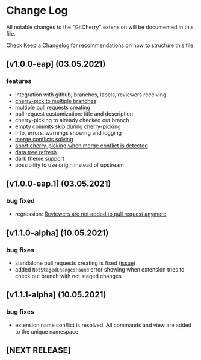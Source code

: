 # Change Log

All notable changes to the "GitCherry" extension will be documented in this file.

Check [Keep a Changelog](http://keepachangelog.com/) for recommendations on how to structure this file.

## [v1.0.0-eap] (03.05.2021)

### features
- integration with github; branches, labels, reviewers receiving
- [cherry-pick to multiple branches](./README.md#cherry-pick-to-multiple-branches)
- [multiple pull requests creating](./README.md##multiple-pull-requests-creating)
- pull request customization: title and description
- cherry-picking to already checked out branch
- empty commits skip during cherry-picking
- info, errors, warnings showing and logging
- [merge conflicts solving](./README.md#merge-conflicts-solving)
- [abort cherry-picking when merge conflict is detected](./README.md#abort-cherry-pick-when-merge-conflict-is-detected)
- [data tree refresh](./README.md#data-tree-refreshing)
- dark theme support
- possibility to use origin instead of upstream

## [v1.0.0-eap.1] (03.05.2021)

### bug fixed

- regression: [Reviewers are not added to pull request anymore](https://github.com/ksercs/GitCherry/issues/27)

## [v1.1.0-alpha] (10.05.2021)

### bug fixes

- standalone pull requests creating is fixed ([issue](https://github.com/ksercs/GitCherry/issues/35))
- added `NotStagedChangesFound` error showing when extension tries to check out branch with not staged changes

## [v1.1.1-alpha] (10.05.2021)

### bug fixes

- extension name conflict is resolved. All commands and view are added to the unique namespace

## [NEXT RELEASE]
